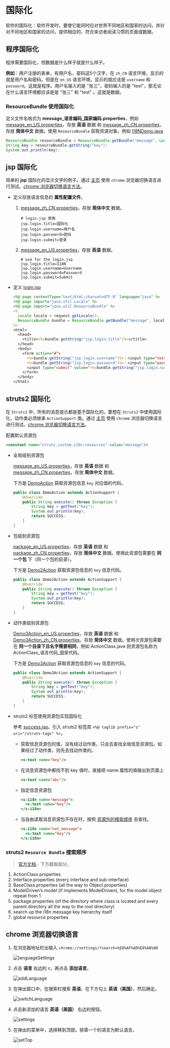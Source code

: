 # 国际化

软件的国际化：软件开发时，要使它能同时应对世界不同地区和国家的访问，并针对不同地区和国家的访问，提供相应的、符合来访者阅读习惯的页面或数据。

## 程序国际化

程序需要国际化，但数据是什么样子就是什么样子。

**例如**：用户注册的表单，有用户名，密码这5个汉字，在 `zh_CN` 语言环境，显示的就是用户名和密码。但是在 `en_US` 语言环境，显示的就应该是 `username` 和 `password`。这就是程序。用户名输入的是 "张三"，密码输入的是 "test"，那无论在什么语言环境都应该是是 "张三" 和 "test" 。这就是数据。

### ResourceBundle 使用国际化

定义文件名格式为 **message\_语言编码\_国家编码.properties**，例如 [message_en_US.properties](src/main/resources/message_en_US.properties)，存放 **英语** 数据 和 [message_zh_CN.properties](src/main/resources/message_zh_CN.properties)，存放 **简体中文** 数据。使用 `ResourceBundle` 获取资源对象。例如 [I18NDemo.java](src/main/java/org/lzn/test/I18NDemo.java)

```java
ResourceBundle resourceBundle = ResourceBundle.getBundle("message", Locale.SIMPLIFIED_CHINESE);
String key = resourceBundle.getString("key");
System.out.println(key);
```

## jsp 国际化

简单的 **jsp** 国际化的显示文字的例子。通过 [主页](web/welcome.jsp) 使用 `chrome` 浏览器切换语言进行测试。[chrome 浏览器切换语言方法](#chromeSwitchLanguage)。

* 定义存放语言信息的 **属性配置文件**。

   1. [message_zh_CN.properties](src/main/resources/message_zh_CN.properties)，存放 **简体中文** 数据。

      ```properties
      # login.jsp 使用
      jsp.login.title=国际化
      jsp.login.username=用户名
      jsp.login.password=密码
      jsp.login.submit=登录
      ```

   2. [message_en_US.properties](src/main/resources/message_en_US.properties)，存放 **英语** 数据。

      ```properties
      # use for the login.jsp
      jsp.login.title=I18N
      jsp.login.username=Username
      jsp.login.password=Password
      jsp.login.submit=Submit
      ```

* 定义 [login.jsp](web/jsp/login.jsp)

   ```jsp
   <%@ page contentType="text/html;charset=UTF-8" language="java" %>
   <%@ page import="java.util.Locale" %>
   <%@ page import="java.util.ResourceBundle" %>
   <%
     Locale locale = request.getLocale();
     ResourceBundle bundle = ResourceBundle.getBundle("message", locale);
   %>
   <html>
     <head>
       <title><%=bundle.getString("jsp.login.title")%></title>
     </head>
     <body>
       <form action="#">
         <%=bundle.getString("jsp.login.username")%>：<input type="text" name="username" /><br>
         <%=bundle.getString("jsp.login.password")%>：<input type="password" name="password" /><br>
         <input type="submit" value="<%=bundle.getString("jsp.login.submit")%>" />
       </form>
     </body>
   </html>
   ```

   

## struts2 国际化

在 `Struts2` 中，所有的消息提示都是基于国际化的。要想在 `Struts2` 中使用国际化，动作类必须继承 `ActionSupport` 类。通过 [主页](web/welcome.jsp) 使用 `chrome` 浏览器切换语言进行测试。[chrome 浏览器切换语言方法](#chromeSwitchLanguage)。

配置默认资源包

```xml
<constant name="struts.custom.i18n.resources" value="message"/>
```

* 全局级别资源包

  [message_en_US.properties](src/main/resources/message_en_US.properties)，存放 **英语** 数据 和 [message_zh_CN.properties](src/main/resources/message_zh_CN.properties)，存放 **简体中文** 数据。

  下方是 [DemoAction](src/main/java/org/lzn/struts/DemoAction.java) 获取资源包信息 `key` 对应值的代码。

  ```java
  public class DemoAction extends ActionSupport {
      @Override
      public String execute() throws Exception {
          String key = getText("key");
          System.out.println(key);
          return SUCCESS;
      }
  }
  ```

* 包级别资源包

  [package_en_US.properties](src/main/resources/org/lzn/struts/struts2package/package_en_US.properties)，存放 **英语** 数据 和 [package_zh_CN.properties](src/main/resources/org/lzn/struts/struts2package/package_zh_CN.properties)，存放 **简体中文** 数据。使用此资源包需要在 **同一个包** 下（同一个包的目录）。

  下方是 [Demo2Action](src/main/java/org/lzn/struts/struts2package/Demo2Action.java) 获取资源包信息的 `key` 信息代码。

  ```java
  public class Demo2Action extends ActionSupport {
      @Override
      public String execute() throws Exception {
          String key = getText("key");
          System.out.println(key);
          return SUCCESS;
      }
  }
  ```

* 动作类级别资源包

  [Demo3Action_en_US.properties](src/main/resources/org/lzn/struts/struts2package/action/Demo3Action_en_US.properties)，存放 **英语** 数据 和 [Demo3Action_zh_CN.properties](src/main/resources/org/lzn/struts/struts2package/action/Demo3Action_zh_CN.properties)，存放 **简体中文** 数据。使用次资源包需要在 **同一个目录下且名字需要相同**，例如 ActionClass.java 则资源包名称为 ActionClass\_语言代码\_国家代码。

  下方是 [Demo3Action](src/main/java/struts/strtus2package/action/Demo3Action.java) 获取资源包信息的 `key` 信息的代码。

  ```java
  public class Demo3Action extends ActionSupport {
      @Override
      public String execute() throws Exception {
          String key = getText("key");
          System.out.println(key);
          return SUCCESS;
      }
  }
  ```

* struts2 标签使用资源包实现国际化

  参考 [success.jsp](web/struts2/success.jsp)。引入 struts2 标签库 `<%@ taglib prefix="s" uri="/struts-tags" %>`。
  
  * 获取信息资源包的值，没有经过动作类，只会去查找全局信息资源包。如果经过了动作类，则先去找动作类的。
  
    ```jsp
    <s:text name="key"/>
    ```
  
  * 在消息资源包中都找不到 key 值时，直接把 name 属性的值输出到页面上
  
    ```jsp
    <s:text name="abc"/>
    ```
  
  * 指定信息资源包
  
    ```jsp
    <s:i18n name="message">
      <s:text name="key"/>
    </s:i18n>
    ```
  
  * 当自由读取消息资源包不存在时，按照 [资源包的搜索顺序](#strutsResourceBundleSearchOrder) 去查找。
  
    ```jsp
    <s:i18n name="not_message">
      <s:text name="key"/>
    </s:i18n>
    ```

### <a name="strutsResourceBundleSearchOrder" style="text-decoration:none">struts2 `Resource Bundle` 搜索顺序</a>

> [官方文档](https://struts.apache.org/core-developers/localization.html#resource-bundle-search-order)，下方截取部分。

1. ActionClass.properties
2. Interface.properties (every interface and sub-interface)
3. BaseClass.properties (all the way to Object.properties)
4. ModelDriven’s model (if implements ModelDriven), for the model object repeat from 1
5. package.properties (of the directory where class is located and every parent directory all the way to the root directory)
6. search up the i18n message key hierarchy itself
7. global resource properties

## <a name="chromeSwitchLanguage" style="text-decoration:none">chrome 浏览器切换语言</a>

1. 在浏览器地址栏出输入 `chrome://settings/?search=%E8%AF%AD%E8%A8%80`

   ![languageSettings](images/chromeLanguageSettings.png)

2. 点击 **语言** 右边的 `V`，再点击 **添加语言**。

   ![addLanguage](images/addLanguage.png)

3. 在弹出窗口中，在搜索栏搜索 **英语**，在下方勾上 **英语（美国）**，然后确定。

   ![switchLanguage](images/switchLanguage.png)

4. 点击新添加的语言 **英语（美国）** 右边的按钮。

   ![settings](images/languageSettings.png)

5. 在弹出的菜单中，选择移到顶部。排第一个的语言为默认语言。

   ![setTop](images/setTopLanguage.png)